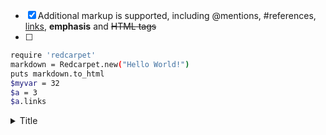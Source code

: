 - [x] Additional markup is supported, including @mentions, #references, [links](url), **emphasis** and <del>HTML tags</del>
- [ ] 

```bash
require 'redcarpet'
markdown = Redcarpet.new("Hello World!")
puts markdown.to_html
$myvar = 32
$a = 3
$a.links
```


<details>
  <summary>Title</summary>

  Content
  Content

  </details>
